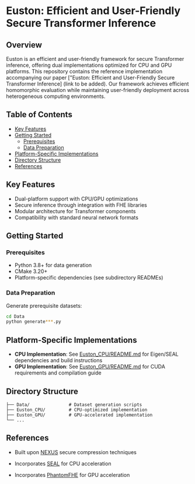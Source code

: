 # Euston: Efficient and User-Friendly Secure Transformer Inference

## Overview
Euston is an efficient and user-friendly framework for secure Transformer inference, offering dual implementations optimized for CPU and GPU platforms. This repository contains the reference implementation accompanying our paper ["Euston: Efficient and User-Friendly Secure Transformer Inference] (link to be added). Our framework achieves efficient homomorphic evaluation while maintaining user-friendly deployment across heterogeneous computing environments.

## Table of Contents
- [Key Features](#key-features)
- [Getting Started](#getting-started)
  - [Prerequisites](#prerequisites)
  - [Data Preparation](#data-preparation)
- [Platform-Specific Implementations](#platform-specific-implementations)
- [Directory Structure](#directory-structure)
- [References](#references)

## Key Features
- Dual-platform support with CPU/GPU optimizations
- Secure inference through integration with FHE libraries
- Modular architecture for Transformer components
- Compatibility with standard neural network formats

## Getting Started

### Prerequisites
- Python 3.8+ for data generation
- CMake 3.20+
- Platform-specific dependencies (see subdirectory READMEs)

### Data Preparation
Generate prerequisite datasets:
```bash
cd Data
python generate***.py
```

## Platform-Specific Implementations
- **CPU Implementation**: See [Euston_CPU/README.md](Euston-CPU/Readme.md) for Eigen/SEAL dependencies and build instructions
- **GPU Implementation**: See [Euston_GPU/README.md](Euston-GPU/Readme.md) for CUDA requirements and compilation guide

## Directory Structure
```
├── Data/               # Dataset generation scripts
├── Euston_CPU/         # CPU-optimized implementation
├── Euston_GPU/         # GPU-accelerated implementation
└── ...
```

## References

- Built upon [NEXUS](https://github.com/zju-abclab/NEXUS.git)  secure compression  techniques

- Incorporates [SEAL](https://github.com/microsoft/SEAL.git)  for CPU acceleration

- Incorporates [PhantomFHE](https://github.com/encryptorion-lab/phantom-fhe.git)  for GPU acceleration
